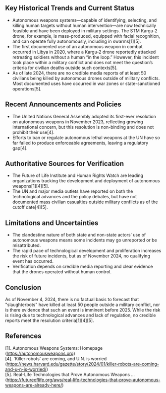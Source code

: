## Key Historical Trends and Current Status

- Autonomous weapons systems—capable of identifying, selecting, and killing human targets without human intervention—are now technically feasible and have been deployed in military settings. The STM Kargu-2 drone, for example, is mass-produced, equipped with facial recognition, and can operate fully autonomously, including in swarms[1][5].
- The first documented use of an autonomous weapon in combat occurred in Libya in 2020, where a Kargu-2 drone reportedly attacked retreating soldiers without a human “in the loop.” However, this incident took place within a military conflict and does not meet the question’s criteria for civilian deaths outside such contexts[5].
- As of late 2024, there are no credible media reports of at least 50 civilians being killed by autonomous drones outside of military conflicts. Most documented uses have occurred in war zones or state-sanctioned operations[5].

## Recent Announcements and Policies

- The United Nations General Assembly adopted its first-ever resolution on autonomous weapons in November 2023, reflecting growing international concern, but this resolution is non-binding and does not prohibit their use[4].
- Efforts to ban or regulate autonomous lethal weapons at the UN have so far failed to produce enforceable agreements, leaving a regulatory gap[4].

## Authoritative Sources for Verification

- The Future of Life Institute and Human Rights Watch are leading organizations tracking the development and deployment of autonomous weapons[1][4][5].
- The UN and major media outlets have reported on both the technological advances and the policy debates, but have not documented mass civilian casualties outside military conflicts as of the cutoff date[4][5].

## Limitations and Uncertainties

- The clandestine nature of both state and non-state actors’ use of autonomous weapons means some incidents may go unreported or be misattributed.
- The rapid pace of technological development and proliferation increases the risk of future incidents, but as of November 2024, no qualifying event has occurred.
- Verification depends on credible media reporting and clear evidence that the drones operated without human control.

## Conclusion

As of November 4, 2024, there is no factual basis to forecast that "slaughterbots" have killed at least 50 people outside a military conflict, nor is there evidence that such an event is imminent before 2025. While the risk is rising due to technological advances and lack of regulation, no credible reports meet the resolution criteria[1][4][5].

## References

[1]. Autonomous Weapons Systems: Homepage (https://autonomousweapons.org)  
[4]. 'Killer robots' are coming, and U.N. is worried (https://news.harvard.edu/gazette/story/2024/01/killer-robots-are-coming-and-u-n-is-worried/)  
[5]. Real-Life Technologies that Prove Autonomous Weapons ... (https://futureoflife.org/aws/real-life-technologies-that-prove-autonomous-weapons-are-already-here/)